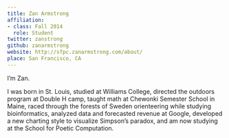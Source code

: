 ```yaml
---
title: Zan Armstrong
affiliation:
- class: Fall 2014
  role: Student
twitter: zanstrong
github: zanarmstrong
website: http://sfpc.zanarmstrong.com/about/
place: San Francisco, CA
---
```

I’m Zan.

I was born in St. Louis, studied at Williams College, directed the outdoors program at Double H camp, taught math at Chewonki Semester School in Maine, raced through the forests of Sweden orienteering while studying bioinformatics, analyzed data and forecasted revenue at Google, developed a new charting style to visualize Simpson’s paradox, and am now studying at the School for Poetic Computation.
